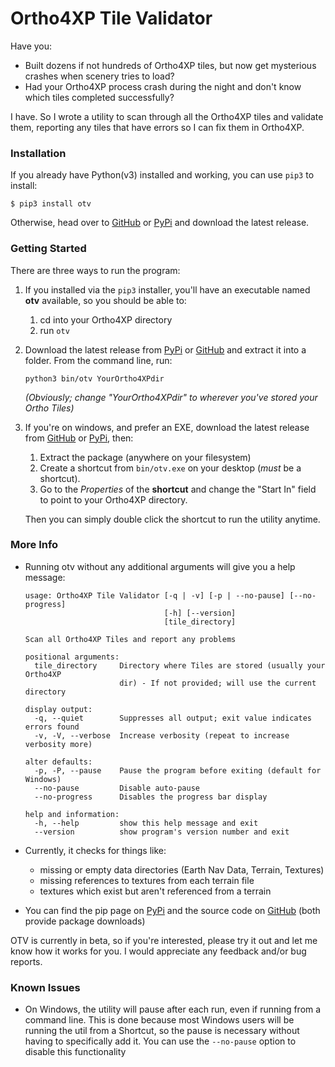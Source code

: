 Ortho4XP Tile Validator
=======================

Have you:

-   Built dozens if not hundreds of Ortho4XP tiles, but now get
    mysterious crashes when scenery tries to load?
-   Had your Ortho4XP process crash during the night and don\'t know
    which tiles completed successfully?

I have. So I wrote a utility to scan through all the Ortho4XP tiles and
validate them, reporting any tiles that have errors so I can fix them in
Ortho4XP.

### Installation

If you already have Python(v3) installed and working, you can use `pip3`
to install:

    $ pip3 install otv

Otherwise, head over to [GitHub](https://github.com/dyoung522/otv) or
[PyPi](https://pypi.python.org/pypi/otv) and download the latest
release.

### Getting Started

There are three ways to run the program:

1.  If you installed via the `pip3` installer, you\'ll have an
    executable named **otv** available, so you should be able to:
    1.  cd into your Ortho4XP directory
    2.  run `otv`
2.  Download the latest release from
    [PyPi](https://pypi.python.org/pypi/otv) or
    [GitHub](https://github.com/dyoung522/otv) and extract it into a
    folder. From the command line, run:

        python3 bin/otv YourOrtho4XPdir

    *(Obviously; change \"YourOrtho4XPdir\" to wherever you\'ve stored
    your Ortho Tiles)*

3.  If you\'re on windows, and prefer an EXE, download the latest
    release from [GitHub](https://github.com/dyoung522/otv) or 
    [PyPi](https://pypi.python.org/pypi/otv), then:

    1.  Extract the package (anywhere on your filesystem)
    2.  Create a shortcut from `bin/otv.exe` on your desktop
        (*must* be a shortcut).
    3.  Go to the *Properties* of the **shortcut** and change the \"Start
        In\" field to point to your Ortho4XP directory.

    Then you can simply double click the shortcut to run the utility
    anytime.

### More Info

-   Running otv without any additional arguments will give you a help
    message:

        usage: Ortho4XP Tile Validator [-q | -v] [-p | --no-pause] [--no-progress]
                                       [-h] [--version]
                                       [tile_directory]

        Scan all Ortho4XP Tiles and report any problems

        positional arguments:
          tile_directory     Directory where Tiles are stored (usually your Ortho4XP
                             dir) - If not provided; will use the current directory

        display output:
          -q, --quiet        Suppresses all output; exit value indicates errors found
          -v, -V, --verbose  Increase verbosity (repeat to increase verbosity more)

        alter defaults:
          -p, -P, --pause    Pause the program before exiting (default for Windows)
          --no-pause         Disable auto-pause
          --no-progress      Disables the progress bar display

        help and information:
          -h, --help         show this help message and exit
          --version          show program's version number and exit
          
-   Currently, it checks for things like:
    -   missing or empty data directories (Earth Nav Data, Terrain,
        Textures)
    -   missing references to textures from each terrain file
    -   textures which exist but aren\'t referenced from a terrain
-   You can find the pip page on
    [PyPi](https://pypi.python.org/pypi/otv) and the source code on
    [GitHub](https://github.com/dyoung522/otv) (both provide package
    downloads)

OTV is currently in beta, so if you\'re interested, please try it out
and let me know how it works for you. I would appreciate any feedback
and/or bug reports.

### Known Issues

- On Windows, the utility will pause after each run, even if running from a
  command line. This is done because most Windows users will be running the util
  from a Shortcut, so the pause is necessary without having to specifically add
  it. You can use the `--no-pause` option to disable this functionality
